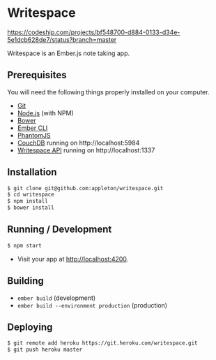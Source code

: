 # Writespace

https://codeship.com/projects/bf548700-d884-0133-d34e-5e1dcb628de7/status?branch=master

Writespace is an Ember.js note taking app.

## Prerequisites

You will need the following things properly installed on your computer.

* [Git](http://git-scm.com/)
* [Node.js](http://nodejs.org/) (with NPM)
* [Bower](http://bower.io/)
* [Ember CLI](http://www.ember-cli.com/)
* [PhantomJS](http://phantomjs.org/)
* [CouchDB](http://couchdb.apache.org/) running on http://localhost:5984
* [Writespace API](https://github.com/appleton/writespace-api) running on http://localhost:1337

## Installation

```bash
$ git clone git@github.com:appleton/writespace.git
$ cd writespace
$ npm install
$ bower install
```

## Running / Development

```bash
$ npm start
```
* Visit your app at [http://localhost:4200](http://localhost:4200).

## Building

* `ember build` (development)
* `ember build --environment production` (production)

## Deploying

```bash
$ git remote add heroku https://git.heroku.com/writespace.git
$ git push heroku master
```
